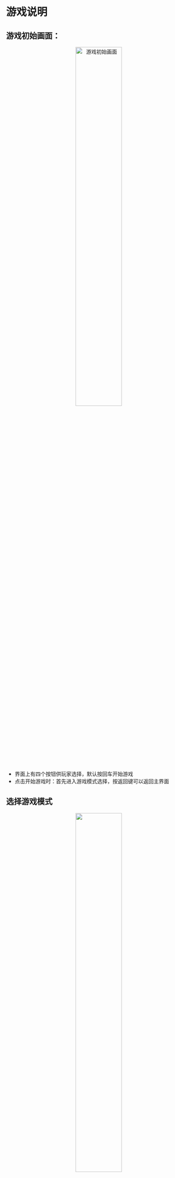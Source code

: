 # 游戏说明

## 游戏初始画面：

<p align="center">
  <img src="pic/1.png" alt="游戏初始画面" width="50%" />
</p>

- 界面上有四个按钮供玩家选择，默认按回车开始游戏
- 点击开始游戏时：首先进入游戏模式选择，按返回键可以返回主界面

## 选择游戏模式
<p align="center">
  <img src="pic/2.png"  width="50%" />
</p>
点击自定义游戏模式，普通关卡模式，隐形模式，都会弹出主窗口MainWindow：

<p align="center">
  <img src="pic/3.png"  width="50%" />
</p>

- 主界面左侧为游戏区域
- 右侧上部分为标签页，上方显示当前游戏玩家以及游戏默认操作方式。
- 下面的区域由上往下是下一个方块显示，当前分数，当前关卡。

### 按钮说明：
- 开始游戏
- 上次游戏（直接从上次游戏开始）
- 保存游戏（单击保存，可以在下次游戏时打开）
- 存档游戏（多玩家存档功能，会实现存档，但不会直接作为下次游戏打开，需要玩家在游戏记录界面设置才可以作为下次游戏打开）
- 播放音乐：打开音乐文件夹，播放音乐。
- 暂停音乐：暂停当前音乐。
- 返回：返回游戏模式选择界面

## 游戏画面：
 **单人游戏画面**
 <p align="center">
  <img src="pic/4.png"  width="50%" />
</p>

 **双人游戏画面** 
 <p align="center">
  <img src="pic/5.png"  width="50%" />
</p>

 **在初始窗口中单击游戏记录** 
<p align="center">
  <img src="pic/6.png"  width="50%" />
</p>

 **点击得分排行榜**:按分数排名前20位
<p align="center">
  <img src="pic/7.png"  width="50%" />
</p>

 **点击玩家存档记录** 
<p align="center">
  <img src="pic/8.png"  width="50%" />
</p>

玩家需要记住存档号：即.txt前面的内容
也可以直接复制存档记录中的存档使用

 **点击修改存档记录** 
<p align="center">
  <img src="pic/9.png"  width="50%" />
</p>

- 首先会弹出对话框，玩家需要输入存档号；
- 假如存档号不存在：会退出对话框。
- 假如存档号存在，会弹出：修改玩家历史记录界面

 **存档操作** 
<p align="center">
  <img src="pic/10.png"  width="50%" />
</p>

1. 单击作为下次游戏打开：该存档会保存为上次游戏，玩家在游戏界面中点击“上次游戏”即可打开。
2. 复制存档：复制一份相同内容的存档，存档号改成原存档号+_copy, 如原存档号为：susu1，则复制的存档号为：susu1_copy
3. 删除存档：即删除当前存档。

## 游戏设置：
<p align="center">
  <img src="pic/11.png"  width="50%" />
</p>

 **进入游戏设置画面** 

1. 单击修改说明：会弹出修改游戏属性时的注意事项。
2. 当前玩家：会显示当前的玩家
3. 修改玩家：修改当前玩家，可任意输入，但不能超过10个字符。
4. 点击恢复默认配置：将游戏属性恢复到默认值。
5. 自定义速度：可以选择1~10的任意一个数字，输入大于10的数字时，速度也与10相同，从1到10速度逐步加快，10是1速度的十倍。
6. 自定义列数/自定义行数：输入任意正数，行数最小等于10，列数最小也等于10。
7. 键盘操作选择：自定义修改快捷键：点击任意按钮可输入A~Z或0~9的一个字符来设置快捷键。点击恢复默认值时，自动将快捷键恢复到默认值。

 <p align="center">
  <img src="pic/12.png"  width="50%" />
</p>
 **点击样式选择** 
<p align="center">
  <img src="pic/13.png"  width="50%" />
</p>
可以选择背景样式和方块样式。

